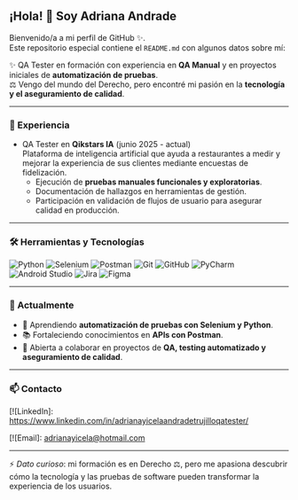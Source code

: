 ## ¡Hola! 👋 Soy Adriana Andrade  

Bienvenido/a a mi perfil de GitHub ✨.  
Este repositorio especial contiene el `README.md` con algunos datos sobre mí:

✨ QA Tester en formación con experiencia en **QA Manual** y en proyectos iniciales de **automatización de pruebas**.  
⚖️ Vengo del mundo del Derecho, pero encontré mi pasión en la **tecnología y el aseguramiento de calidad**.  

---

### 💼 Experiencia  

- QA Tester en **Qikstars IA** (junio 2025 - actual)  
  Plataforma de inteligencia artificial que ayuda a restaurantes a medir y mejorar la experiencia de sus clientes mediante encuestas de fidelización.  
  - Ejecución de **pruebas manuales funcionales y exploratorias**.  
  - Documentación de hallazgos en herramientas de gestión.  
  - Participación en validación de flujos de usuario para asegurar calidad en producción.  

---

### 🛠️ Herramientas y Tecnologías  

![Python](https://img.shields.io/badge/Python-3776AB?style=for-the-badge&logo=python&logoColor=white)
![Selenium](https://img.shields.io/badge/Selenium-43B02A?style=for-the-badge&logo=selenium&logoColor=white)
![Postman](https://img.shields.io/badge/Postman-FF6C37?style=for-the-badge&logo=postman&logoColor=white)
![Git](https://img.shields.io/badge/Git-F05032?style=for-the-badge&logo=git&logoColor=white)
![GitHub](https://img.shields.io/badge/GitHub-181717?style=for-the-badge&logo=github&logoColor=white)
![PyCharm](https://img.shields.io/badge/PyCharm-000000?style=for-the-badge&logo=pycharm&logoColor=white)
![Android Studio](https://img.shields.io/badge/Android_Studio-3DDC84?style=for-the-badge&logo=androidstudio&logoColor=white)
![Jira](https://img.shields.io/badge/Jira-0052CC?style=for-the-badge&logo=jira&logoColor=white)
![Figma](https://img.shields.io/badge/Figma-F24E1E?style=for-the-badge&logo=figma&logoColor=white)

---

### 🚀 Actualmente  

- 🌱 Aprendiendo **automatización de pruebas con Selenium y Python**.  
- 📚 Fortaleciendo conocimientos en **APIs con Postman**.  
- 🤝 Abierta a colaborar en proyectos de **QA, testing automatizado y aseguramiento de calidad**.  

---

### 📫 Contacto  

[![LinkedIn]: https://www.linkedin.com/in/adrianayicelaandradetrujilloqatester/

[![Email]: adrianayicela@hotmail.com

---

⚡ *Dato curioso*: mi formación es en Derecho ⚖️, pero me apasiona descubrir cómo la tecnología y las pruebas de software pueden transformar la experiencia de los usuarios.  
